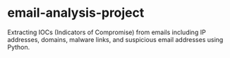 # email-analysis-project
Extracting IOCs (Indicators of Compromise) from emails including IP addresses, domains, malware links, and suspicious email addresses using Python.
